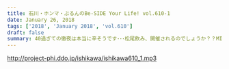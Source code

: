 ```yaml
---
title: 石川・ホンマ・ぶるんのBe-SIDE Your Life! vol.610-1
date: January 26, 2018
tags: ['2018', 'January 2018', 'vol.610']
draft: false
summary: 40過ぎての徹夜は本当に辛そうです･･･松尾飲み、開催されるのでしょうか？？MIURA
---
```


http://project-phi.ddo.jp/ishikawa/ishikawa610_1.mp3